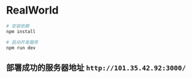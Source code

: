 # RealWorld

```sh
# 安装依赖
npm install

# 启动开发服务
npm run dev
```

## 部署成功的服务器地址 `http://101.35.42.92:3000/`
